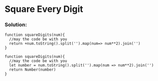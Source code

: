 # Square Every Digit

### Solution:

```
function squareDigits(num){
  //may the code be with you
  return +num.toString().split('').map(num=> num**2).join('')
}
```
```
function squareDigits(num){
  //may the code be with you
  let number = num.toString().split('').map(num => num**2).join('')
  return Number(number)
}
```